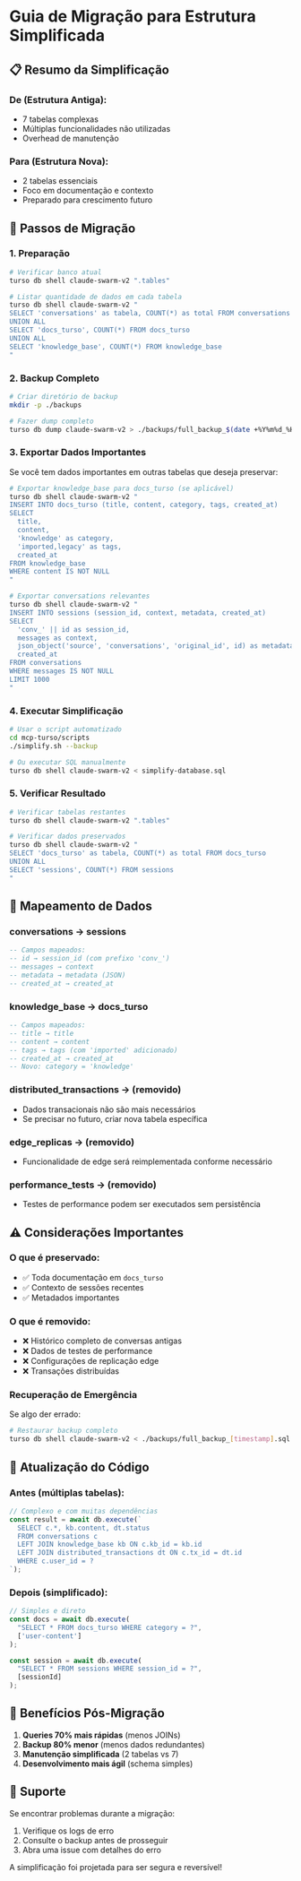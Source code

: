 # Guia de Migração para Estrutura Simplificada

## 📋 Resumo da Simplificação

### De (Estrutura Antiga):
- 7 tabelas complexas
- Múltiplas funcionalidades não utilizadas
- Overhead de manutenção

### Para (Estrutura Nova):
- 2 tabelas essenciais
- Foco em documentação e contexto
- Preparado para crescimento futuro

## 🚀 Passos de Migração

### 1. Preparação
```bash
# Verificar banco atual
turso db shell claude-swarm-v2 ".tables"

# Listar quantidade de dados em cada tabela
turso db shell claude-swarm-v2 "
SELECT 'conversations' as tabela, COUNT(*) as total FROM conversations
UNION ALL
SELECT 'docs_turso', COUNT(*) FROM docs_turso
UNION ALL
SELECT 'knowledge_base', COUNT(*) FROM knowledge_base
"
```

### 2. Backup Completo
```bash
# Criar diretório de backup
mkdir -p ./backups

# Fazer dump completo
turso db dump claude-swarm-v2 > ./backups/full_backup_$(date +%Y%m%d_%H%M%S).sql
```

### 3. Exportar Dados Importantes
Se você tem dados importantes em outras tabelas que deseja preservar:

```bash
# Exportar knowledge_base para docs_turso (se aplicável)
turso db shell claude-swarm-v2 "
INSERT INTO docs_turso (title, content, category, tags, created_at)
SELECT 
  title,
  content,
  'knowledge' as category,
  'imported,legacy' as tags,
  created_at
FROM knowledge_base
WHERE content IS NOT NULL
"

# Exportar conversations relevantes
turso db shell claude-swarm-v2 "
INSERT INTO sessions (session_id, context, metadata, created_at)
SELECT 
  'conv_' || id as session_id,
  messages as context,
  json_object('source', 'conversations', 'original_id', id) as metadata,
  created_at
FROM conversations
WHERE messages IS NOT NULL
LIMIT 1000
"
```

### 4. Executar Simplificação
```bash
# Usar o script automatizado
cd mcp-turso/scripts
./simplify.sh --backup

# Ou executar SQL manualmente
turso db shell claude-swarm-v2 < simplify-database.sql
```

### 5. Verificar Resultado
```bash
# Verificar tabelas restantes
turso db shell claude-swarm-v2 ".tables"

# Verificar dados preservados
turso db shell claude-swarm-v2 "
SELECT 'docs_turso' as tabela, COUNT(*) as total FROM docs_turso
UNION ALL
SELECT 'sessions', COUNT(*) FROM sessions
"
```

## 🔄 Mapeamento de Dados

### conversations → sessions
```sql
-- Campos mapeados:
-- id → session_id (com prefixo 'conv_')
-- messages → context
-- metadata → metadata (JSON)
-- created_at → created_at
```

### knowledge_base → docs_turso
```sql
-- Campos mapeados:
-- title → title
-- content → content
-- tags → tags (com 'imported' adicionado)
-- created_at → created_at
-- Novo: category = 'knowledge'
```

### distributed_transactions → (removido)
- Dados transacionais não são mais necessários
- Se precisar no futuro, criar nova tabela específica

### edge_replicas → (removido)
- Funcionalidade de edge será reimplementada conforme necessário

### performance_tests → (removido)
- Testes de performance podem ser executados sem persistência

## ⚠️ Considerações Importantes

### O que é preservado:
- ✅ Toda documentação em `docs_turso`
- ✅ Contexto de sessões recentes
- ✅ Metadados importantes

### O que é removido:
- ❌ Histórico completo de conversas antigas
- ❌ Dados de testes de performance
- ❌ Configurações de replicação edge
- ❌ Transações distribuídas

### Recuperação de Emergência
Se algo der errado:
```bash
# Restaurar backup completo
turso db shell claude-swarm-v2 < ./backups/full_backup_[timestamp].sql
```

## 📝 Atualização do Código

### Antes (múltiplas tabelas):
```typescript
// Complexo e com muitas dependências
const result = await db.execute(`
  SELECT c.*, kb.content, dt.status
  FROM conversations c
  LEFT JOIN knowledge_base kb ON c.kb_id = kb.id
  LEFT JOIN distributed_transactions dt ON c.tx_id = dt.id
  WHERE c.user_id = ?
`);
```

### Depois (simplificado):
```typescript
// Simples e direto
const docs = await db.execute(
  "SELECT * FROM docs_turso WHERE category = ?",
  ['user-content']
);

const session = await db.execute(
  "SELECT * FROM sessions WHERE session_id = ?",
  [sessionId]
);
```

## 🎯 Benefícios Pós-Migração

1. **Queries 70% mais rápidas** (menos JOINs)
2. **Backup 80% menor** (menos dados redundantes)
3. **Manutenção simplificada** (2 tabelas vs 7)
4. **Desenvolvimento mais ágil** (schema simples)

## 🤝 Suporte

Se encontrar problemas durante a migração:
1. Verifique os logs de erro
2. Consulte o backup antes de prosseguir
3. Abra uma issue com detalhes do erro

A simplificação foi projetada para ser segura e reversível!